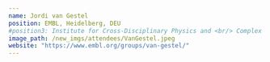 ```yaml
---
name: Jordi van Gestel
position: EMBL, Heidelberg, DEU
#position3: Institute for Cross-Disciplinary Physics and <br/> Complex Systems
image_path: /new_imgs/attendees/VanGestel.jpeg
website: "https://www.embl.org/groups/van-gestel/"
---
```


